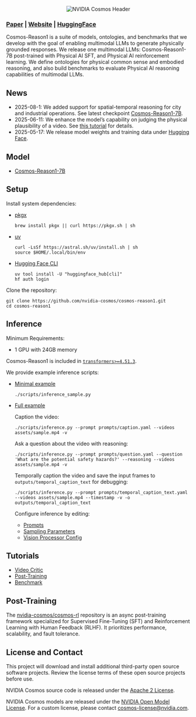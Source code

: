 <p align="center">
    <img src="assets/nvidia-cosmos-header.png" alt="NVIDIA Cosmos Header">
</p>

### [Paper](https://arxiv.org/abs/2503.15558) | [Website](https://research.nvidia.com/labs/dir/cosmos-reason1/) | [HuggingFace](https://huggingface.co/collections/nvidia/cosmos-reason1-67c9e926206426008f1da1b7)

Cosmos-Reason1 is a suite of models, ontologies, and benchmarks that we develop with the goal of enabling multimodal LLMs to generate physically grounded responses. We release one multimodal LLMs: Cosmos-Reason1-7B post-trained with Physical AI SFT, and Physical AI reinforcement learning. We define ontologies for physical common sense and embodied reasoning, and also build benchmarks to evaluate Physical AI reasoning capabilities of multimodal LLMs.

## News

* 2025-08-1: We added support for spatial-temporal reasoning for city and industrial operations. See latest checkpoint [Cosmos-Reason1-7B](https://huggingface.co/nvidia/Cosmos-Reason1-7B).
* 2025-06-11: We enhance the model’s capability on judging the physical plausibility of a video. See [this tutorial](examples/video_critic/README.md) for details.
* 2025-05-17: We release model weights and training data under [Hugging Face](https://huggingface.co/collections/nvidia/cosmos-reason1-67c9e926206426008f1da1b7).

## Model

* [Cosmos-Reason1-7B](https://huggingface.co/nvidia/Cosmos-Reason1-7B)

## Setup

Install system dependencies:

* [pkgx](https://github.com/pkgxdev/pkgx?tab=readme-ov-file#quickstart)

  ```shell
  brew install pkgx || curl https://pkgx.sh | sh
  ```

* [uv](https://docs.astral.sh/uv/getting-started/installation/)

  ```shell
  curl -LsSf https://astral.sh/uv/install.sh | sh
  source $HOME/.local/bin/env
  ```

* [Hugging Face CLI](https://huggingface.co/docs/huggingface_hub/en/guides/cli)

  ```shell
  uv tool install -U "huggingface_hub[cli]"
  hf auth login
  ```

Clone the repository:

```shell
git clone https://github.com/nvidia-cosmos/cosmos-reason1.git
cd cosmos-reason1
```

## Inference

Minimum Requirements:

* 1 GPU with 24GB memory

Cosmos-Reason1 is included in [`transformers>=4.51.3`](https://huggingface.co/docs/transformers/en/index).

We provide example inference scripts:

* [Minimal example](scripts/inference_sample.py)

  ```shell
  ./scripts/inference_sample.py
  ```

* [Full example](scripts/inference.py)

  Caption the video:

  ```shell
  ./scripts/inference.py --prompt prompts/caption.yaml --videos assets/sample.mp4 -v
  ```

  Ask a question about the video with reasoning:

  ```shell
  ./scripts/inference.py --prompt prompts/question.yaml --question 'What are the potential safety hazards?' --reasoning --videos assets/sample.mp4 -v
  ```

  Temporally caption the video and save the input frames to `outputs/temporal_caption_text` for debugging:

  ```shell
  ./scripts/inference.py --prompt prompts/temporal_caption_text.yaml --videos assets/sample.mp4 --timestamp -v -o outputs/temporal_caption_text
  ```

  Configure inference by editing:

  * [Prompts](prompts/README.md)
  * [Sampling Parameters](configs/sampling_params.yaml)
  * [Vision Processor Config](configs/vision_config.yaml)

## Tutorials

* [Video Critic](examples/video_critic/README.md)
* [Post-Training](examples/post_training/README.md)
* [Benchmark](examples/benchmark/README.md)

## Post-Training

The [nvidia-cosmos/cosmos-rl](https://github.com/nvidia-cosmos/cosmos-rl) repository is an async post-training framework specialized for Supervised Fine-Tuning (SFT) and Reinforcement Learning with Human Feedback (RLHF). It prioritizes performance, scalability, and fault tolerance.

## License and Contact

This project will download and install additional third-party open source software projects. Review the license terms of these open source projects before use.

NVIDIA Cosmos source code is released under the [Apache 2 License](https://www.apache.org/licenses/LICENSE-2.0).

NVIDIA Cosmos models are released under the [NVIDIA Open Model License](https://www.nvidia.com/en-us/agreements/enterprise-software/nvidia-open-model-license). For a custom license, please contact [cosmos-license@nvidia.com](mailto:cosmos-license@nvidia.com).
